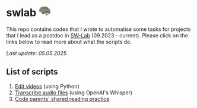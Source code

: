 # swlab <img src="./script/swlogo.jpg" width=auto height="27">
This repo contains codes that I wrote to automatise some tasks for projects that I lead as a postdoc in [SW-Lab](https://www.facebook.com/p/%E5%AC%B0%E5%B9%BC%E5%85%92%E5%A4%A7%E8%85%A6%E7%99%BC%E5%B1%95%E8%88%87%E5%AD%B8%E7%BF%92%E5%AF%A6%E9%A9%97%E5%AE%A4-100093631808042) (09.2023 - current). Please click on the links below to read more about what the scripts do.

_Last update: 05.05.2025_

## List of scripts
1. [Edit videos](https://github.com/smy1/swlab/blob/main/python/) (using Python)
2. [Transcribe audio files](https://github.com/smy1/swlab/blob/main/script/) (using OpenAI's Whisper)
3. [Code parents' shared reading practice](https://github.com/smy1/auto-peer/blob/main/) 
